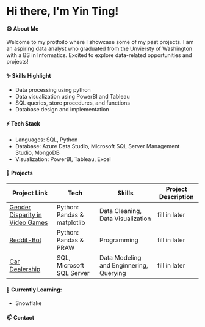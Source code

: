 <h1> Hi there, I'm Yin Ting! </h1>

#### 😄 About Me
Welcome to my protfoilo where I showcase some of my past projects. I am an aspiring data analyst who graduated from the Unviersty of Washington with a BS in Informatics. Excited to explore data-related opportunities and projects!

#### ✨ Skills Highlight
- Data processing using python
- Data visualization using PowerBI and Tableau
- SQL queries, store procedures, and functions
- Database design and implementation

#### ⚡ Tech Stack

- Languages: SQL, Python
- Database: Azure Data Studio, Microsoft SQL Server Management Studio, MongoDB
- Visualization: PowerBI, Tableau, Excel
  
#### 🌱 Projects
| Project Link | Tech | Skills | Project Description | 
|---|---|---|---|
| [Gender Disparity in Video Games](https://github.com/ytingp/Gender-Disparity-in-Video-Games/tree/main) | Python: Pandas & matplotlib | Data Cleaning, Data Visualization | fill in later |
| [Reddit-Bot](https://github.com/ytingp/Reddit-Bot) | Python: Pandas & PRAW | Programming | fill in later |
| [Car Dealership](https://github.com/ytingp/Car-Dealership/tree/main) | SQL, Microsoft SQL Server | Data Modeling and Enginnering, Querying  | fill in later |

#### 💬 Currently Learning:
- Snowflake
#### 📫 Contact

<!--
**ytingp/ytingp** is a ✨ _special_ ✨ repository because its `README.md` (this file) appears on your GitHub profile.

Here are some ideas to get you started:

- 🔭 I’m currently working on ...
- 
- 👯 I’m looking to collaborate on ...
- 🤔 I’m looking for help with ...
- 💬 Ask me about ...
- 
- 😄 Pronouns: ...
- 
-->
